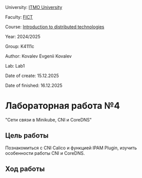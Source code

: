 University: [ITMO University](https://itmo.ru/ru/)

Faculty: [FICT](https://fict.itmo.ru/)

Course: [Introduction to distributed technologies](https://github.com/itmo-ict-faculty/introduction-to-distributed-technologies)

Year: 2024/2025

Group: K4111c

Author: Kovalev Evgenii Kovalev

Lab: Lab1

Date of create: 15.12.2025

Date of finished: 16.12.2025

# Лабораторная работа №4
"Сети связи в Minikube, CNI и CoreDNS"

## Цель работы 
Познакомиться с CNI Calico и функцией IPAM Plugin, изучить особенности работы CNI и CoreDNS.

## Ход работы
